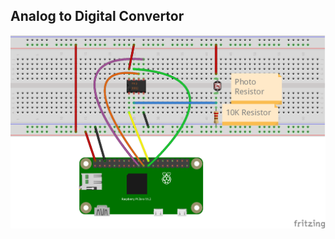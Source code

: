 ## Analog to Digital Convertor 


![Analog To Digital Convertor Diagram](/diagrams/PiZeroADC_PhotoResistor_bb.png)
